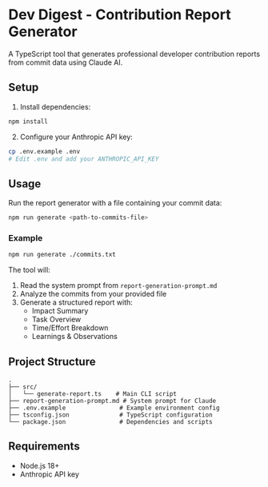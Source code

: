 # Dev Digest - Contribution Report Generator

A TypeScript tool that generates professional developer contribution reports from commit data using Claude AI.

## Setup

1. Install dependencies:
```bash
npm install
```

2. Configure your Anthropic API key:
```bash
cp .env.example .env
# Edit .env and add your ANTHROPIC_API_KEY
```

## Usage

Run the report generator with a file containing your commit data:

```bash
npm run generate <path-to-commits-file>
```

### Example

```bash
npm run generate ./commits.txt
```

The tool will:
1. Read the system prompt from `report-generation-prompt.md`
2. Analyze the commits from your provided file
3. Generate a structured report with:
   - Impact Summary
   - Task Overview
   - Time/Effort Breakdown
   - Learnings & Observations

## Project Structure

```
.
├── src/
│   └── generate-report.ts    # Main CLI script
├── report-generation-prompt.md # System prompt for Claude
├── .env.example               # Example environment config
├── tsconfig.json              # TypeScript configuration
└── package.json               # Dependencies and scripts
```

## Requirements

- Node.js 18+
- Anthropic API key
